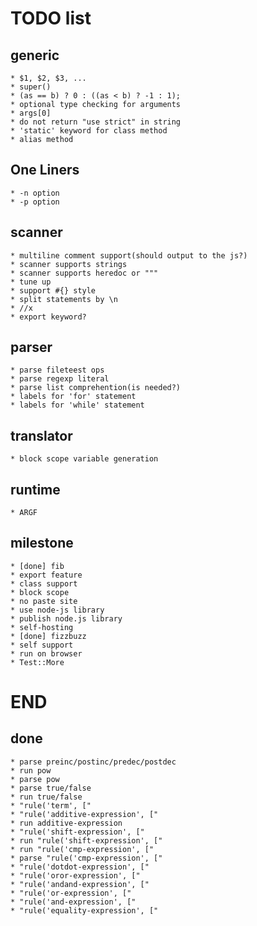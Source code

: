 TODO list
=========

generic
-------

    * $1, $2, $3, ...
    * super()
    * (as == b) ? 0 : ((as < b) ? -1 : 1);
    * optional type checking for arguments
    * args[0]
    * do not return "use strict" in string
    * 'static' keyword for class method
    * alias method

One Liners
----------

    * -n option
    * -p option

scanner
-------

    * multiline comment support(should output to the js?)
    * scanner supports strings
    * scanner supports heredoc or """
    * tune up
    * support #{} style
    * split statements by \n
    * //x
    * export keyword?

parser
------

    * parse fileteest ops
    * parse regexp literal
    * parse list comprehention(is needed?)
    * labels for 'for' statement
    * labels for 'while' statement

translator
----------

    * block scope variable generation

runtime
-------

    * ARGF

milestone
---------

    * [done] fib
    * export feature
    * class support
    * block scope
    * no paste site
    * use node-js library
    * publish node.js library
    * self-hosting
    * [done] fizzbuzz
    * self support
    * run on browser
    * Test::More

END
===

done
----

    * parse preinc/postinc/predec/postdec
    * run pow
    * parse pow
    * parse true/false
    * run true/false
    * "rule('term', ["
    * "rule('additive-expression', ["
    * run additive-expression
    * "rule('shift-expression', ["
    * run "rule('shift-expression', ["
    * run "rule('cmp-expression', ["
    * parse "rule('cmp-expression', ["
    * "rule('dotdot-expression', ["
    * "rule('oror-expression', ["
    * "rule('andand-expression', ["
    * "rule('or-expression', ["
    * "rule('and-expression', ["
    * "rule('equality-expression', ["

